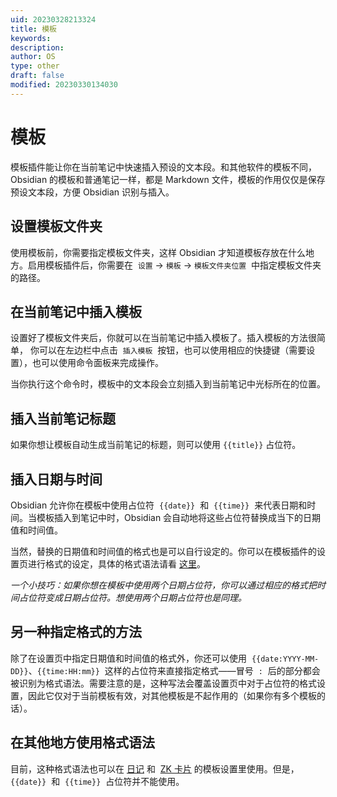 ```yaml
---
uid: 20230328213324
title: 模板
keywords: 
description: 
author: OS
type: other
draft: false
modified: 20230330134030
---
```


# 模板

模板插件能让你在当前笔记中快速插入预设的文本段。和其他软件的模板不同，Obsidian 的模板和普通笔记一样，都是 Markdown 文件，模板的作用仅仅是保存预设文本段，方便 Obsidian 识别与插入。

## 设置模板文件夹

使用模板前，你需要指定模板文件夹，这样 Obsidian 才知道模板存放在什么地方。启用模板插件后，你需要在  `设置` -> `模板` -> `模板文件夹位置`  中指定模板文件夹的路径。

## 在当前笔记中插入模板

设置好了模板文件夹后，你就可以在当前笔记中插入模板了。插入模板的方法很简单， 你可以在左边栏中点击  `插入模板`  按钮，也可以使用相应的快捷键（需要设置），也可以使用命令面板来完成操作。

当你执行这个命令时，模板中的文本段会立刻插入到当前笔记中光标所在的位置。

## 插入当前笔记标题

如果你想让模板自动生成当前笔记的标题，则可以使用 `{{title}}` 占位符。

## 插入日期与时间

Obsidian 允许你在模板中使用占位符  `{{date}}`  和  `{{time}}`  来代表日期和时间。当模板插入到笔记中时，Obsidian 会自动地将这些占位符替换成当下的日期值和时间值。

当然，替换的日期值和时间值的格式也是可以自行设定的。你可以在模板插件的设置页进行格式的设定，具体的格式语法请看 [这里](https://momentjs.com/docs/#/displaying/format/)。

_一个小技巧：如果你想在模板中使用两个日期占位符，你可以通过相应的格式把时间占位符变成日期占位符。想使用两个日期占位符也是同理。_

## 另一种指定格式的方法

除了在设置页中指定日期值和时间值的格式外，你还可以使用  `{{date:YYYY-MM-DD}}`、`{{time:HH:mm}}`  这样的占位符来直接指定格式——冒号  `:`  后的部分都会被识别为格式语法。需要注意的是，这种写法会覆盖设置页中对于占位符的格式设置，因此它仅对于当前模板有效，对其他模板是不起作用的（如果你有多个模板的话）。

## 在其他地方使用格式语法

目前，这种格式语法也可以在 [日记](https://publish.obsidian.md/help-zh/%E6%8F%92%E4%BB%B6/%E6%97%A5%E8%AE%B0) 和  [ZK 卡片](https://publish.obsidian.md/help-zh/%E6%8F%92%E4%BB%B6/ZK+%E5%8D%A1%E7%89%87) 的模板设置里使用。但是，`{{date}}`  和  `{{time}}`  占位符并不能使用。
